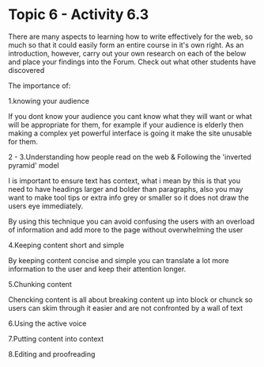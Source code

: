# Topic 6 - Activity 6.3



There are many aspects to learning how to write effectively for the web, so much so that it could easily form an entire course in it's own right. As an introduction, however, carry out your own research on each of the below and place your findings into the Forum. Check out what other students have discovered

The importance of:

1.knowing your audience

If you dont know your audience you cant know what they will want or what will be appropriate for them, for example if your audience is elderly then making a complex yet powerful interface is going it make the site unusable for them.

2 - 3.Understanding how people read on the web & Following the 'inverted pyramid' model

I is important to ensure text has context, what i mean by this is that you need to have headings larger and bolder than paragraphs, also you may want to make tool tips or extra info grey or smaller so it does not draw the users eye immediately.

By using this technique you can avoid confusing the users with an overload of information and add more  to the page without overwhelming the user

4.Keeping content short and simple

By keeping content concise and simple you can translate a lot more information to the user and keep their attention longer.

5.Chunking content

Chencking content is all about breaking content up into block or chunck so users can skim through it easier and are not confronted by a wall of text

6.Using the active voice

7.Putting content into context

8.Editing and proofreading

